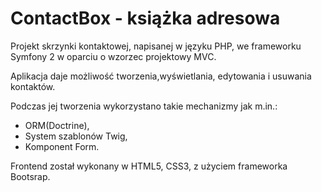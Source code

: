 # ContactBox - książka adresowa

Projekt skrzynki kontaktowej, napisanej w języku PHP, we frameworku Symfony 2 w oparciu o wzorzec projektowy MVC.

Aplikacja daje możliwość tworzenia,wyświetlania, edytowania i usuwania kontaktów.

Podczas jej tworzenia wykorzystano takie mechanizmy jak m.in.:

- ORM(Doctrine),
- System szablonów Twig,
- Komponent Form.

Frontend został wykonany w HTML5, CSS3, z użyciem frameworka Bootsrap.
